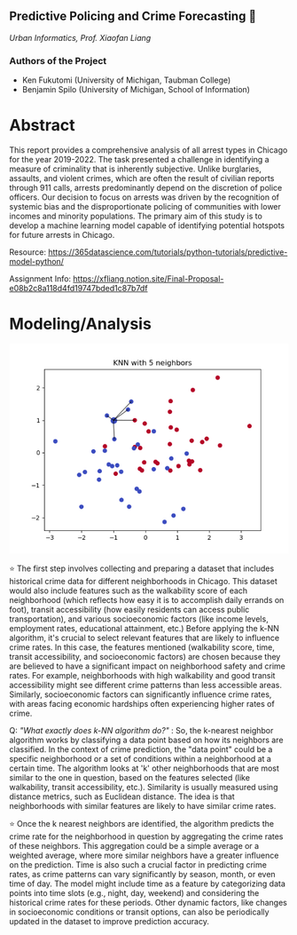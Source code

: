## ****Predictive Policing and Crime Forecasting 👮****
*Urban Informatics, Prof. Xiaofan Liang*

### Authors of the Project
- Ken Fukutomi (University of Michigan, Taubman College)
- Benjamin Spilo (University of Michigan, School of Information)
  
# **Abstract** 
This report provides a comprehensive analysis of all arrest types in Chicago for the year 2019-2022. The task presented a challenge in identifying a measure of criminality that is inherently subjective. Unlike burglaries, assaults, and violent crimes, which are often the result of civilian reports through 911 calls, arrests predominantly depend on the discretion of police officers. Our decision to focus on arrests was driven by the recognition of systemic bias and the disproportionate policing of communities with lower incomes and minority populations. The primary aim of this study is to develop a machine learning model capable of identifying potential hotspots for future arrests in Chicago. 

Resource:
https://365datascience.com/tutorials/python-tutorials/predictive-model-python/

Assignment Info: https://xfliang.notion.site/Final-Proposal-e08b2c8a118d4fd19747bded1c87b7df

# **Modeling/Analysis** 

![Image Alt text](/additional/kNearNeigh.gif)

⭐ The first step involves collecting and preparing a dataset that includes historical crime data for different neighborhoods in Chicago. This dataset would also include features such as the walkability score of each neighborhood (which reflects how easy it is to accomplish daily errands on foot), transit accessibility (how easily residents can access public transportation), and various socioeconomic factors (like income levels, employment rates, educational attainment, etc.) Before applying the k-NN algorithm, it's crucial to select relevant features that are likely to influence crime rates. In this case, the features mentioned (walkability score, time, transit accessibility, and socioeconomic factors) are chosen because they are believed to have a significant impact on neighborhood safety and crime rates. For example, neighborhoods with high walkability and good transit accessibility might see different crime patterns than less accessible areas. Similarly, socioeconomic factors can significantly influence crime rates, with areas facing economic hardships often experiencing higher rates of crime.

Q: *"What exactly does k-NN algorithm do?"* : So, the k-nearest neighbor algorithm works by classifying a data point based on how its neighbors are classified. In the context of crime prediction, the "data point" could be a specific neighborhood or a set of conditions within a neighborhood at a certain time. The algorithm looks at 'k' other neighborhoods that are most similar to the one in question, based on the features selected (like walkability, transit accessibility, etc.). Similarity is usually measured using distance metrics, such as Euclidean distance. The idea is that neighborhoods with similar features are likely to have similar crime rates.

⭐ Once the k nearest neighbors are identified, the algorithm predicts the crime rate for the neighborhood in question by aggregating the crime rates of these neighbors. This aggregation could be a simple average or a weighted average, where more similar neighbors have a greater influence on the prediction. Time is also such a crucial factor in predicting crime rates, as crime patterns can vary significantly by season, month, or even time of day. The model might include time as a feature by categorizing data points into time slots (e.g., night, day, weekend) and considering the historical crime rates for these periods. Other dynamic factors, like changes in socioeconomic conditions or transit options, can also be periodically updated in the dataset to improve prediction accuracy.
